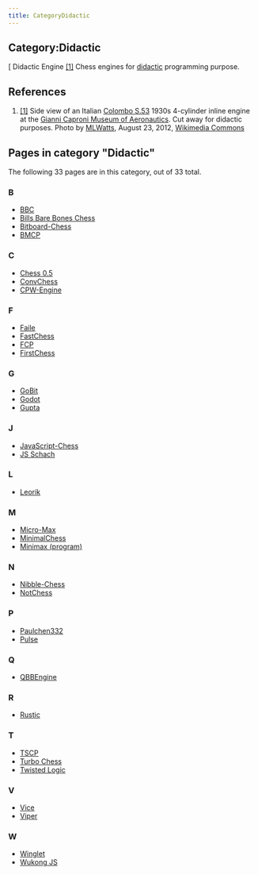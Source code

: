 ```yaml
---
title: CategoryDidactic
---
```

## Category:Didactic



\[ Didactic Engine <a id="cite-note-1" href="#cite-ref-1">[1]</a>
Chess engines for [didactic](https://en.wikipedia.org/wiki/Didactic_method) programming purpose.

## References

1. <a id="cite-ref-1" href="#cite-note-1">[1]</a>  Side view of an Italian [Colombo S.53](https://it.wikipedia.org/wiki/Colombo_S.53) 1930s 4-cylinder inline engine at the [Gianni Caproni Museum of Aeronautics](https://en.wikipedia.org/wiki/Gianni_Caproni_Museum_of_Aeronautics). Cut away for didactic purposes. Photo by [MLWatts](https://commons.wikimedia.org/wiki/User:MLWatts), August 23, 2012, [Wikimedia Commons](https://en.wikipedia.org/wiki/Wikimedia_Commons)

## Pages in category "Didactic"

The following 33 pages are in this category, out of 33 total.

### B

- [BBC](BBC "BBC")
- [Bills Bare Bones Chess](Bills_Bare_Bones_Chess "Bills Bare Bones Chess")
- [Bitboard-Chess](Bitboard-Chess "Bitboard-Chess")
- [BMCP](BMCP "BMCP")

### C

- [Chess 0.5](Chess_0.5 "Chess 0.5")
- [ConvChess](ConvChess "ConvChess")
- [CPW-Engine](CPW-Engine "CPW-Engine")

### F

- [Faile](Faile "Faile")
- [FastChess](FastChess "FastChess")
- [FCP](FCP "FCP")
- [FirstChess](FirstChess "FirstChess")

### G

- [GoBit](GoBit "GoBit")
- [Godot](Godot "Godot")
- [Gupta](Gupta "Gupta")

### J

- [JavaScript-Chess](JavaScript-Chess "JavaScript-Chess")
- [JS Schach](JS_Schach "JS Schach")

### L

- [Leorik](Leorik "Leorik")

### M

- [Micro-Max](Micro-Max "Micro-Max")
- [MinimalChess](MinimalChess "MinimalChess")
- [Minimax (program)](</Minimax_(program)> "Minimax (program)")

### N

- [Nibble-Chess](Nibble-Chess "Nibble-Chess")
- [NotChess](NotChess "NotChess")

### P

- [Paulchen332](Paulchen332 "Paulchen332")
- [Pulse](Pulse "Pulse")

### Q

- [QBBEngine](QBBEngine "QBBEngine")

### R

- [Rustic](Rustic "Rustic")

### T

- [TSCP](TSCP "TSCP")
- [Turbo Chess](Turbo_Chess "Turbo Chess")
- [Twisted Logic](Twisted_Logic "Twisted Logic")

### V

- [Vice](Vice "Vice")
- [Viper](Viper "Viper")

### W

- [Winglet](Winglet "Winglet")
- [Wukong JS](Wukong_JS "Wukong JS")

